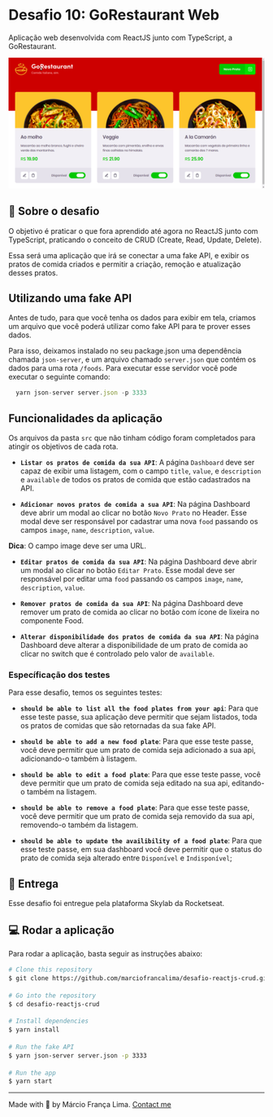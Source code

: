 # Desafio 10: GoRestaurant Web

Aplicação web desenvolvida com ReactJS junto com TypeScript, a GoRestaurant.

![Demo](demo.gif)

## :rocket: Sobre o desafio

O objetivo é praticar o que fora aprendido até agora no ReactJS junto com TypeScript, praticando o conceito de CRUD (Create, Read, Update, Delete).

Essa será uma aplicação que irá se conectar a uma fake API, e exibir os pratos de comida criados e permitir a criação, remoção e atualização desses pratos.

## Utilizando uma fake API

Antes de tudo, para que você tenha os dados para exibir em tela, criamos um arquivo que você poderá utilizar como fake API para te prover esses dados.

Para isso, deixamos instalado no seu package.json uma dependência chamada `json-server`, e um arquivo chamado `server.json` que contém os dados para uma rota `/foods`. Para executar esse servidor você pode executar o seguinte comando:

```js
  yarn json-server server.json -p 3333
```

## Funcionalidades da aplicação

Os arquivos da pasta `src` que não tinham código foram completados para atingir os objetivos de cada rota.

- **`Listar os pratos de comida da sua API`**: A página `Dashboard` deve ser capaz de exibir uma listagem, com o campo `title`, `value`, e `description` e `available` de todos os pratos de comida que estão cadastrados na API.

- **`Adicionar novos pratos de comida a sua API`**: Na página Dashboard deve abrir um modal ao clicar no botão `Novo Prato` no Header. Esse modal deve ser responsável por cadastrar uma nova `food` passando os campos `image`, `name`, `description`, `value`.

**Dica**: O campo image deve ser uma URL.

- **`Editar pratos de comida da sua API`**: Na página Dashboard deve abrir um modal ao clicar no botão `Editar Prato`. Esse modal deve ser responsável por editar uma `food` passando os campos `image`, `name`, `description`, `value`.

- **`Remover pratos de comida da sua API`**: Na página Dashboard deve remover um prato de comida ao clicar no botão com ícone de lixeira no componente Food.

- **`Alterar disponibilidade dos pratos de comida da sua API`**: Na página Dashboard deve alterar a disponibilidade de um prato de comida ao clicar no switch que é controlado pelo valor de `available`.

### Específicação dos testes

Para esse desafio, temos os seguintes testes:

- **`should be able to list all the food plates from your api`**: Para que esse teste passe, sua aplicação deve permitir que sejam listados, toda os pratos de comidas que são retornadas da sua fake API.

* **`should be able to add a new food plate`**: Para que esse teste passe, você deve permitir que um prato de comida seja adicionado a sua api, adicionando-o também à listagem.

* **`should be able to edit a food plate`**: Para que esse teste passe, você deve permitir que um prato de comida seja editado na sua api, editando-o também na listagem.

* **`should be able to remove a food plate`**: Para que esse teste passe, você deve permitir que um prato de comida seja removido da sua api, removendo-o também da listagem.

* **`should be able to update the availibility of a food plate`**: Para que esse teste passe, em sua dashboard você deve permitir que o status do prato de comida seja alterado entre `Disponível` e `Indisponível`;

## :calendar: Entrega

Esse desafio foi entregue pela plataforma Skylab da Rocketseat.

## :computer: Rodar a aplicação

Para rodar a aplicação, basta seguir as instruções abaixo:

```bash
# Clone this repository
$ git clone https://github.com/marciofrancalima/desafio-reactjs-crud.git (or use ssh)

# Go into the repository
$ cd desafio-reactjs-crud

# Install dependencies
$ yarn install

# Run the fake API
$ yarn json-server server.json -p 3333

# Run the app
$ yarn start
```

---

Made with 💜 by Márcio França Lima. [Contact me](https://www.linkedin.com/in/m%C3%A1rcio-fran%C3%A7a-lima-916454187/)
